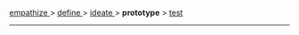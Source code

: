 [ empathize ](empathize.md) > [ define ](define.md) > [ ideate ](ideate.md) > **prototype** > [ test ](test.md)
<hr>
